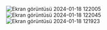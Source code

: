 
![Ekran görüntüsü 2024-01-18 122005](https://github.com/myemirrr/Library-MVC/assets/77809017/ddb95565-148c-4a5a-91df-37f3a089101c)
![Ekran görüntüsü 2024-01-18 122045](https://github.com/myemirrr/Library-MVC/assets/77809017/67f109e2-33e9-413f-a1ff-27296cd85a32)
![Ekran görüntüsü 2024-01-18 121923](https://github.com/myemirrr/Library-MVC/assets/77809017/421d15c4-da46-4e46-98aa-491e34570ffa)
